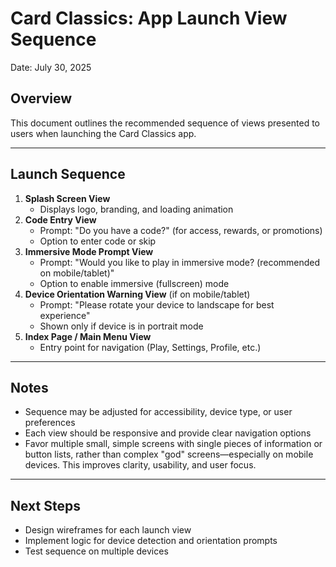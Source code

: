 # Card Classics: App Launch View Sequence

Date: July 30, 2025

## Overview
This document outlines the recommended sequence of views presented to users when launching the Card Classics app.

---

## Launch Sequence

1. **Splash Screen View**
   - Displays logo, branding, and loading animation
2. **Code Entry View**
   - Prompt: "Do you have a code?" (for access, rewards, or promotions)
   - Option to enter code or skip
3. **Immersive Mode Prompt View**
   - Prompt: "Would you like to play in immersive mode? (recommended on mobile/tablet)"
   - Option to enable immersive (fullscreen) mode
4. **Device Orientation Warning View** (if on mobile/tablet)
   - Prompt: "Please rotate your device to landscape for best experience"
   - Shown only if device is in portrait mode
5. **Index Page / Main Menu View**
   - Entry point for navigation (Play, Settings, Profile, etc.)

---


## Notes
- Sequence may be adjusted for accessibility, device type, or user preferences
- Each view should be responsive and provide clear navigation options
- Favor multiple small, simple screens with single pieces of information or button lists, rather than complex "god" screens—especially on mobile devices. This improves clarity, usability, and user focus.

---

## Next Steps
- Design wireframes for each launch view
- Implement logic for device detection and orientation prompts
- Test sequence on multiple devices
